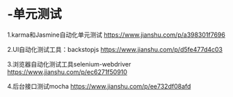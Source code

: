 # -单元测试

1.karma和Jasmine自动化单元测试
https://www.jianshu.com/p/a398301f7696

2.UI自动化测试工具：backstopjs
https://www.jianshu.com/p/d5fe477d4c03

3.浏览器自动化测试工具selenium-webdriver
https://www.jianshu.com/p/ec6271f50910

4.后台接口测试mocha
https://www.jianshu.com/p/ee732df08afd
